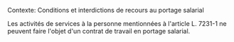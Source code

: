 Contexte: Conditions et interdictions de recours au portage salarial

Les activités de services à la personne mentionnées à l'article L. 7231-1 ne peuvent faire l'objet d'un contrat de travail en portage salarial.